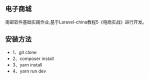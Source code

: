 ## 电子商城
南邮软件基础实践作业,基于Laravel-china教程5《电商实战》进行开发。

## 安装方法
- 1、git clone
- 2、composer install
- 3、yarn install
- 4、yarn run dev